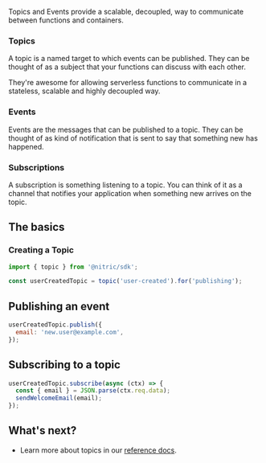 Topics and Events provide a scalable, decoupled, way to communicate between functions and containers.

### Topics

A topic is a named target to which events can be published. They can be thought of as a subject that your functions can discuss with each other.

They're awesome for allowing serverless functions to communicate in a stateless, scalable and highly decoupled way.

### Events

Events are the messages that can be published to a topic. They can be thought of as kind of notification that is sent to say that something new has happened.

### Subscriptions

A subscription is something listening to a topic. You can think of it as a channel that notifies your application when something new arrives on the topic.

## The basics

### Creating a Topic

```javascript
import { topic } from '@nitric/sdk';

const userCreatedTopic = topic('user-created').for('publishing');
```

## Publishing an event

```javascript
userCreatedTopic.publish({
  email: 'new.user@example.com',
});
```

## Subscribing to a topic

```javascript
userCreatedTopic.subscribe(async (ctx) => {
  const { email } = JSON.parse(ctx.req.data);
  sendWelcomeEmail(email);
});
```

## What's next?

- Learn more about topics in our [reference docs](/docs/reference/topic/topic).
